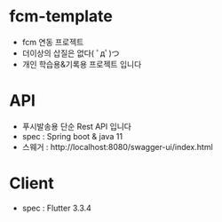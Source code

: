# fcm-template
- fcm 연동 프로젝트
- 더이상의 삽질은 없다( ﾟдﾟ)つ
- 개인 학습용&기록용 프로젝트 입니다

# API
- 푸시발송용 단순 Rest API 입니다
- spec : Spring boot & java 11
- 스웨거 : http://localhost:8080/swagger-ui/index.html

# Client
- spec : Flutter 3.3.4
